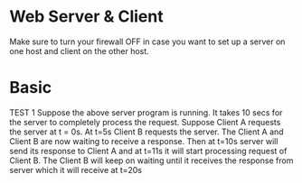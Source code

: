 # Web Server & Client
Make sure to turn your firewall OFF in case you want to set up a server on one host and client on the other host. 

# Basic
TEST 1
Suppose the above server program is running. It takes 10 secs for the server to completely process the request.
Suppose Client A requests the server at t = 0s.
At t=5s Client B requests the server. The Client A and Client B are now waiting to receive a response. 
Then at t=10s server will send its response to Client A and at t=11s it will start processing request of Client B.
The Client B will keep on waiting until it receives the response from server which it will receive at t=20s 
